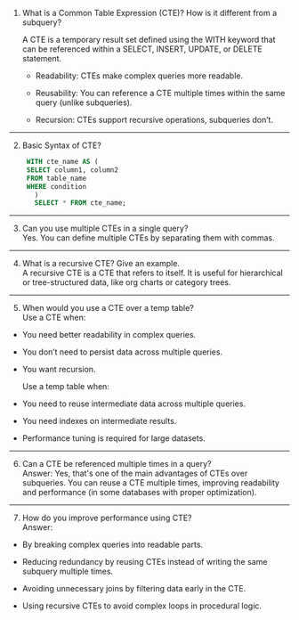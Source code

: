 1. What is a Common Table Expression (CTE)? How is it different from a subquery?
   
   A CTE is a temporary result set defined using the WITH keyword that can be referenced within a SELECT, INSERT, UPDATE, or DELETE statement.<br>
   * Readability: CTEs make complex queries more readable.

   * Reusability: You can reference a CTE multiple times within the same query (unlike subqueries).

   * Recursion: CTEs support recursive operations, subqueries don’t.

------------------------------------------------------------------------------------
2. Basic Syntax of CTE?
   ```sql
    WITH cte_name AS (
    SELECT column1, column2
    FROM table_name
    WHERE condition
      )
      SELECT * FROM cte_name;
   ```
------------------------------------------------------------------------------------

3. Can you use multiple CTEs in a single query?<br>
Yes. You can define multiple CTEs by separating them with commas.
------------------------------------------------------------------------------------
4. What is a recursive CTE? Give an example.<br>
A recursive CTE is a CTE that refers to itself. It is useful for hierarchical or tree-structured data, like org charts or category trees.
------------------------------------------------------------------------------------
5. When would you use a CTE over a temp table?<br>
  Use a CTE when:

- You need better readability in complex queries.

- You don’t need to persist data across multiple queries.

- You want recursion.

  Use a temp table when:

- You need to reuse intermediate data across multiple queries.

- You need indexes on intermediate results.

- Performance tuning is required for large datasets.



------------------------------------------------------------------------------------
6. Can a CTE be referenced multiple times in a query?<br>
Answer: Yes, that's one of the main advantages of CTEs over subqueries. You can reuse a CTE multiple times, improving readability and performance (in some databases with proper optimization).
------------------------------------------------------------------------------------
7. How do you improve performance using CTE?<br>
Answer:

- By breaking complex queries into readable parts.

- Reducing redundancy by reusing CTEs instead of writing the same subquery multiple times.

- Avoiding unnecessary joins by filtering data early in the CTE.

- Using recursive CTEs to avoid complex loops in procedural logic.





